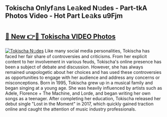 ## Tokischa Onlyf𝚊ns Le𝚊ked N𝚞des - Part-tkA Photos Video - Hot Part Le𝚊ks u9Fjm

# <h2><a href="http://ac42486.deff.icu/?id=Tokischa">🔗 New 👉🔴 Tokischa VIDEO Photos</a></h2>

[![Tokischa N𝚞des](https://i.imgur.com/rIISA9y.gif)](http://ac42486.deff.icu/?id=Tokischa)
Like many social media personalities, Tokischa has faced her fair share of controversies and criticisms. From her explicit content to her involvement in various feuds, Tokischa's online presence has been a subject of debate and discussion. However, she has always remained unapologetic about her choices and has used these controversies as opportunities to engage with her audience and address any concerns or misconceptions. Born in 1995, Tokischa grew up in a musical family and began singing at a young age. She was heavily influenced by artists such as Adele, Florence + The Machine, and Lorde, and began writing her own songs as a teenager. After completing her education, Tokischa released her debut single "Lost in the Moment" in 2017, which quickly gained traction online and caught the attention of music industry professionals.
